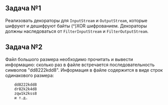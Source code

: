 ## Задача №1

Реализовать декораторы для `InputStream` и `OutputStream`, которые шифруют и дешифруют байты (^)XOR шифрованием.
Декораторы должны наследоваться от `FilterInputStream` и `FilterOutputStream`.

## Задача №2

Файл большого размера необходимо прочитать и вывести информацию: сколько раз в файле встречается последовательность
символов "dd8222kdd8". Информация в файле содержится в виде строк одинакового размера:

        dd8222kdd8
        dr82k2k4d8
        zqw1k2kss8
        и т.д.